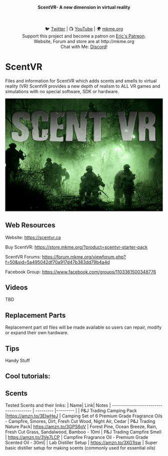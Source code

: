 <p align="center">
<b>ScentVR- A new dimension in virtual reality </b><br>
<br><br>
<br>🐦 <a href="https://twitter.com/mkmeorg">Twitter</a>
| 📺 <a href="https://www.youtube.com/mkmeorg">YouTube</a>
| 🌍 <a href="http://www.mkme.org">mkme.org</a><br>
Support this project and become a patron on <a href="http://mkme.org/patreon">Eric's Patreon</a>.<br>
Website, Forum and store are at http://mkme.org <br>
Chat with Me: <a href="https://discord.gg/j9S4Fgv">Discord</a></b>!
</p>


# ScentVR
Files and information for ScentVR which adds scents and smells to virtual reality (VR) 
ScentVR provides a new depth of realism to ALL VR games and simulations with no special software, SDK or hardware. 

<p align="center"><img src="https://github.com/MKme/scentvr/blob/main/photos/Logo1.jpg"/>  <br>

## Web Resources 

Website: https://scentvr.ca

Buy ScentVR: https://store.mkme.org/?product=scentvr-starter-pack

ScentVR Forums: https://forum.mkme.org/viewforum.php?f=50&sid=5a495042df70a917d47b383dd79b4a4d

Facebook Group: https://www.facebook.com/groups/1103361500348776

## Videos

TBD

## Replacement Parts

Replacement part stl files will be made available so users can repair, modify or expand their own hardware. 

## Tips

Handy Stuff


## Cool tutorials:



## Scents

Tested Scents and their links:
| Name| Link| Notes
| -------------------------------------- | --------- |--------- |
|  P&J Trading Camping Pack |https://amzn.to/3EIwHeJ | Camping Set of 6 Premium Grade Fragrance Oils - Campfire, Smores, Dirt, Fresh Cut Wood, Night Air, Cedar 
|  P&J Trading Nature Pack| https://amzn.to/3GPS6oV | Forest Pine, Ocean Breeze, Rain, Fresh Cut Grass, Sandalwood, Bamboo - 10ml
|  P&J Trading Campfire Smell | https://amzn.to/3Ve7LCP  | Campfire Fragrance Oil - Premium Grade Scented Oil - 30ml| 
| Lab Distiller Setup | https://amzn.to/3XG1Isw | Super basic distiller setup for making scents (commonly used for essential oils) 


